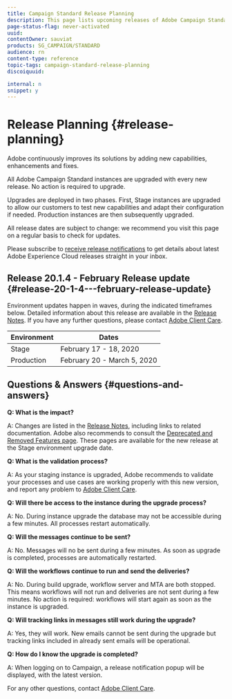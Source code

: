 ```yaml
---
title: Campaign Standard Release Planning
description: This page lists upcoming releases of Adobe Campaign Standard.
page-status-flag: never-activated
uuid: 
contentOwner: sauviat
products: SG_CAMPAIGN/STANDARD
audience: rn
content-type: reference
topic-tags: campaign-standard-release-planning
discoiquuid: 

internal: n
snippet: y
---
```


# Release Planning {#release-planning}

Adobe continuously improves its solutions by adding new capabilities, enhancements and fixes.

All Adobe Campaign Standard instances are upgraded with every new release. No action is required to upgrade.

Upgrades are deployed in two phases. First, Stage instances are upgraded to allow our customers to test new capabilities and adapt their configuration if needed. Production instances are then subsequently upgraded.

All release dates are subject to change: we recommend you visit this page on a regular basis to check for updates.

Please subscribe to [receive release notifications](https://www.adobe.com/subscription/priority-product-update.html) to get details about latest Adobe Experience Cloud releases straight in your inbox.

## Release 20.1.4 - February Release update {#release-20-1-4---february-release-update}

Environment updates happen in waves, during the indicated timeframes below. Detailed information about this release are available in the [Release Notes](../../rn/using/release-notes.md). If you have any further questions, please contact [Adobe Client Care](https://support.neolane.net/webApp/extranetLogin).

<table> 
 <thead> 
  <tr> 
   <th> Environment<br /> </th> 
   <th> Dates<br /> </th> 
  </tr> 
 </thead> 
 <tbody> 
  <tr> 
   <td> Stage<br /> </td> 
   <td> February 17 - 18, 2020<br /> </td> 
  </tr> 
  <tr> 
   <td> Production<br /> </td> 
   <td> February 20 - March 5, 2020<br /> </td> 
  </tr> 
 </tbody> 
</table>



## Questions & Answers {#questions-and-answers}

**Q: What is the impact?**

A: Changes are listed in the [Release Notes](../../rn/using/release-notes.md), including links to related documentation. Adobe also recommends to consult the [Deprecated and Removed Features page](https://helpx.adobe.com/campaign/kb/acs-deprecated-and-removed-features.html). These pages are available for the new release at the Stage environment upgrade date.

**Q: What is the validation process?**

A: As your staging instance is upgraded, Adobe recommends to validate your processes and use cases are working properly with this new version, and report any problem to [Adobe Client Care](https://support.neolane.net/webApp/extranetLogin).

**Q: Will there be access to the instance during the upgrade process?**

A: No. During instance upgrade the database may not be accessible during a few minutes. All processes restart automatically.

**Q: Will the messages continue to be sent?**

A: No. Messages will no be sent during a few minutes. As soon as upgrade is completed, processes are automatically restarted.

**Q: Will the workflows continue to run and send the deliveries?**

A: No. During build upgrade, workflow server and MTA are both stopped. This means workflows will not run and deliveries are not sent during a few minutes. No action is required: workflows will start again as soon as the instance is upgraded.

**Q: Will tracking links in messages still work during the upgrade?**

A: Yes, they will work. New emails cannot be sent during the upgrade but tracking links included in already sent emails will be operational.

**Q: How do I know the upgrade is completed?**

A: When logging on to Campaign, a release notification popup will be displayed, with the latest version.

For any other questions, contact [Adobe Client Care](https://support.neolane.net/webApp/extranetLogin).